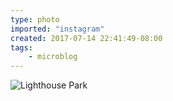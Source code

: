 ```yaml
---
type: photo
imported: "instagram"
created: 2017-07-14 22:41:49-08:00
tags:
    - microblog
---
```

![Lighthouse Park](/media/images/photos/2017/07/49aff1bb831019b5206443032ae83b4d.jpg)

